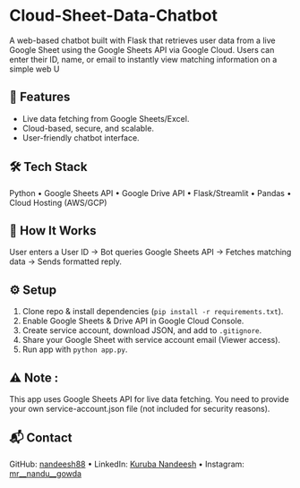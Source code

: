 # Cloud-Sheet-Data-Chatbot
A web-based chatbot built with Flask that retrieves user data from a live Google Sheet using the Google Sheets API via Google Cloud. Users can enter their ID, name, or email to instantly view matching information on a simple web  U
## 📌 Features
- Live data fetching from Google Sheets/Excel.
- Cloud-based, secure, and scalable.
- User-friendly chatbot interface.
## 🛠️ Tech Stack
Python • Google Sheets API • Google Drive API • Flask/Streamlit • Pandas • Cloud Hosting (AWS/GCP)
## 🚀 How It Works
User enters a User ID → Bot queries Google Sheets API → Fetches matching data → Sends formatted reply.
## ⚙️ Setup
1. Clone repo & install dependencies (`pip install -r requirements.txt`).
2. Enable Google Sheets & Drive API in Google Cloud Console.
3. Create service account, download JSON, and add to `.gitignore`.
4. Share your Google Sheet with service account email (Viewer access).
5. Run app with `python app.py`.
## ⚠️ Note :
This app uses Google Sheets API for live data fetching. You need to provide your own service-account.json file (not included for security reasons).
## 📬 Contact
GitHub: [nandeesh88](https://github.com/nandeesh88) • LinkedIn: [Kuruba Nandeesh](https://linkedin.com/in/kuruba-nandeesh) • Instagram: [mr__nandu__gowda](https://instagram.com/mr__nandu__gowda)
